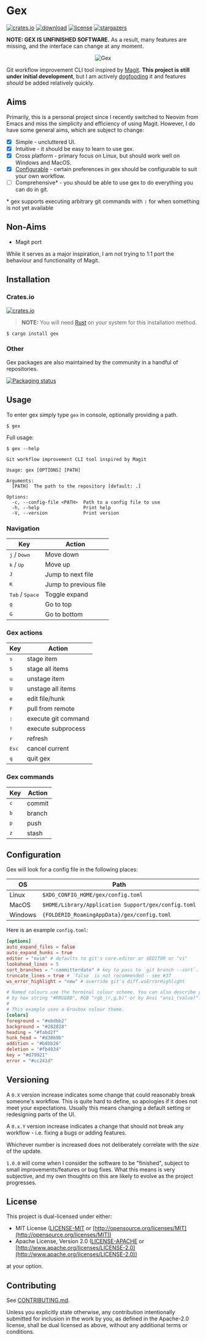 # Gex

[![crates.io](https://img.shields.io/crates/v/gex)](https://crates.io/crates/gex)
[![download](https://img.shields.io/crates/d/gex)](https://crates.io/crates/gex)
[![license](https://img.shields.io/crates/l/gex)](https://crates.io/crates/gex)
[![stargazers](https://img.shields.io/github/stars/Piturnah/gex?style=social)](https://github.com/Piturnah/gex/stargazers)

**NOTE: GEX IS UNFINISHED SOFTWARE.** As a result, many features are missing, and the interface can change at any moment.

<p align="center">
  <img src="https://user-images.githubusercontent.com/20472367/185642346-7f4b3738-0b75-42c1-9983-6ef7b3b72bde.gif" alt="Gex">
</p>

Git workflow improvement CLI tool inspired by [Magit](https://github.com/magit/magit). **This project is still under initial development**, but I am actively [dogfooding](https://en.wikipedia.org/wiki/Eating_your_own_dog_food) it and features *should* be added relatively quickly.

## Aims

Primarily, this is a personal project since I recently switched to Neovim from Emacs and miss the simplicity and efficiency of using Magit. However, I do have some general aims, which are subject to change:

- [x] Simple - uncluttered UI.
- [x] Intuitive - it should be easy to learn to use gex.
- [x] Cross platform - primary focus on Linux, but should work well on Windows and MacOS.
- [x] [Configurable](./#Configuration) - certain preferences in gex should be configurable to suit your own workflow.
- [ ] Comprehensive\* - you should be able to use gex to do everything you can do in git.

\* gex supports executing arbitrary git commands with <kbd>:</kbd> for when something is not yet available

## Non-Aims

- Magit port

While it serves as a major inspiration, I am not trying to 1:1 port the behaviour and functionality of Magit.

## Installation

### Crates.io

[![crates.io](https://img.shields.io/crates/v/gex)](https://crates.io/crates/gex)

> **NOTE:** You will need [Rust](https://www.rust-lang.org/) on your system for this installation method.

```console
$ cargo install gex
```

### Other

Gex packages are also maintained by the community in a handful of repositories.

[![Packaging status](https://repology.org/badge/vertical-allrepos/gex.svg)](https://repology.org/project/gex/versions)

## Usage

To enter gex simply type `gex` in console, optionally providing a path.

```console
$ gex
```

Full usage:

```console
$ gex --help

Git workflow improvement CLI tool inspired by Magit

Usage: gex [OPTIONS] [PATH]

Arguments:
  [PATH]  The path to the repository [default: .]

Options:
  -c, --config-file <PATH>  Path to a config file to use
  -h, --help                Print help
  -V, --version             Print version
```

### Navigation

| Key                               | Action                |
| --------------------------------- | ------------          |
| <kbd>j</kbd> / <kbd>Down</kbd>    | Move down             |
| <kbd>k</kbd> / <kbd>Up</kbd>      | Move up               |
| <kbd>J</kbd>                      | Jump to next file     |
| <kbd>K</kbd>                      | Jump to previous file |
| <kbd>Tab</kbd> / <kbd>Space</kbd> | Toggle expand         |
| <kbd>g</kbd>                      | Go to top             |
| <kbd>G</kbd>                      | Go to bottom          |

### Gex actions

| Key            | Action              |
| ------------   | ------------------- |
| <kbd>s</kbd>   | stage item          |
| <kbd>S</kbd>   | stage all items     |
| <kbd>u</kbd>   | unstage item        |
| <kbd>U</kbd>   | unstage all items   |
| <kbd>e</kbd>   | edit file/hunk      |
| <kbd>F</kbd>   | pull from remote    |
| <kbd>:</kbd>   | execute git command |
| <kbd>!</kbd>   | execute subprocess  |
| <kbd>r</kbd>   | refresh             |
| <kbd>Esc</kbd> | cancel current      |
| <kbd>q</kbd>   | quit gex            |

### Gex commands

| Key          | Action            |
| ------------ | ----------------- |
| <kbd>c</kbd> | commit            |
| <kbd>b</kbd> | branch            |
| <kbd>p</kbd> | push              |
| <kbd>z</kbd> | stash             |

## Configuration

Gex will look for a config file in the following places:

| OS      | Path                                                |
| ------- | --------------------------------------------------- |
| Linux   | `$XDG_CONFIG_HOME/gex/config.toml`                  |
| MacOS   | `$HOME/Library/Application Support/gex/config.toml` |
| Windows | `{FOLDERID_RoamingAppData}/gex/config.toml`         |

Here is an example `config.toml`:

```toml
[options]
auto_expand_files = false
auto_expand_hunks = true
editor = "nvim" # defaults to git's core.editor or $EDITOR or "vi"
lookahead_lines = 5
sort_branches = "-committerdate" # key to pass to `git branch --sort`. https://git-scm.com/docs/git-for-each-ref#_field_names
truncate_lines = true # `false` is not recommended - see #37
ws_error_highlight = "new" # override git's diff.wsErrorHighlight

# Named colours use the terminal colour scheme. You can also describe your colours
# by hex string "#RRGGBB", RGB "rgb_(r,g,b)" or by Ansi "ansi_(value)".
#
# This example uses a Gruvbox colour theme.
[colors]
foreground = "#ebdbb2"
background = "#282828"
heading = "#fabd2f"
hunk_head = "#d3869b"
addition = "#b8bb26"
deletion = "#fb4934"
key = "#d79921"
error = "#cc241d"
```

## Versioning

A `0.X` version increase indicates some change that could reasonably break someone's workflow. This is quite hard to define, so apologies if it does not meet your expectations. Usually this means changing a default setting or redesigning parts of the UI.

A `0.x.Y` version increase indicates a change that should not break any workflow - i.e. fixing a bugs or adding features.

Whichever number is increased does not deliberately correlate with the *size* of the update.

`1.0.0` will come when I consider the software to be "finished", subject to small improvements/features or bug fixes. What this means is very subjective, and my own thoughts on this are likely to evolve as the project progresses.

## License

This project is dual-licensed under either:

- MIT License ([LICENSE-MIT](LICENSE-MIT) or [http://opensource.org/licenses/MIT](http://opensource.org/licenses/MIT))
- Apache License, Version 2.0 ([LICENSE-APACHE](LICENSE-APACHE) or [http://www.apache.org/licenses/LICENSE-2.0](http://www.apache.org/licenses/LICENSE-2.0))

at your option.

## Contributing

See [CONTRIBUTING.md](./CONTRIBUTING.md).

Unless you explicitly state otherwise, any contribution intentionally submitted for inclusion in the work by you, as defined in the Apache-2.0 license, shall be dual licensed as above, without any additional terms or conditions.
